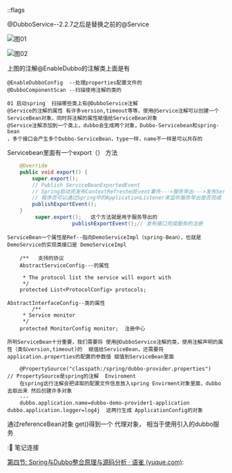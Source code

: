 ::flags

@DubboService--2.2.7之后是替换之前的@Service

![图01](../../../AppData/Roaming/Typora/typora-user-images/image-20220914215652894.png)

![图02](../../../AppData/Roaming/Typora/typora-user-images/image-20220914215613437.png)

上图的注解@EnableDubbo的注解类上面是有

```
@EnableDubboConfig  --处理properties配置文件的
@DubboComponentScan --扫描使用注解的类的

```



```
01 启动spring  扫描哪些类上有@DubboService注解
@Service的注解的属性 有许多version,timeout等等，使用@Service注解可以创建一个ServiceBean对象，同时将注解的属性赋值给ServiceBean对象
@Service注解添加到一个类上，dubbo会生成两个对象，Dubbo-Servicebean和spring-bean
，多个接口会产生多个Dubbo-ServiceBean，type一样，name不一样是可以共存的
```

Servicebean里面有一个export（） 方法

```java
    @Override
    public void export() {
        super.export();
        // Publish ServiceBeanExportedEvent
        // Spring启动完发布ContextRefreshedEvent事件--->服务导出--->发布ServiceBeanExportedEvent
        // 程序员可以通过Spring中的ApplicationListener来监听服务导出是否完成
        publishExportEvent();
    }
         super.export();   这个方法就是用于服务导出的
                     publishExportEvent();// 发布接口完成服务的注册
```

```
ServiceBean一个属性是Ref--指向DemoServiceImpl（spring-Bean），也就是DemoService的实现类接口是 DemoServiceImpl
```

```
    /**   支持的协议
    AbstractServiceConfig---的属性
    
     * The protocol list the service will export with  
     */
    protected List<ProtocolConfig> protocols;   
    
AbstractInterfaceConfig--类的属性    
        /**
     * Service monitor
     */
    protected MonitorConfig monitor;  注册中心
```



```
所哟ServiceBean十分重要，我们需要将 使用@DubboService注解的类，使用注解声明的属性（类似version,timeout)的  赋值给ServiceBean，还需要将application.properties的配置的参数值 赋值到ServiceBean里面
```

```
    @PropertySource("classpath:/spring/dubbo-provider.properties")   // PropertySource是spring的注解  Enviroment
    在spring这行注解会把读取的配置文件信息放入spring Envirment对象里面，dubbo去取出来 然后创建许多对象
    ---
    dubbo.application.name=dubbo-demo-provider1-application
dubbo.application.logger=log4j  这两行生成 ApplicationConfig的对象
```



通过referenceBean对象   get()得到一个  代理对象， 相当于使用引入的dubbo服务



::flags:     笔记连接

[第四节: Spring与Dubbo整合原理与源码分析 · 语雀 (yuque.com)](https://www.yuque.com/books/share/f2394ae6-381b-4f44-819e-c231b39c1497/anzy3o):